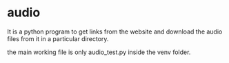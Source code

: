 # audio
It is a python program to get links from the website and download the audio files from it in a particular directory.

the main working file is only audio_test.py inside the venv folder.
